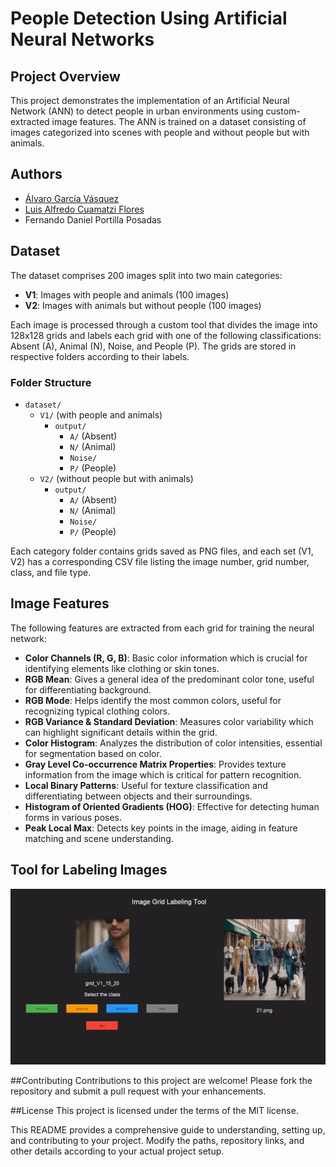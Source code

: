 # People Detection Using Artificial Neural Networks

## Project Overview
This project demonstrates the implementation of an Artificial Neural Network (ANN) to detect people in urban environments using custom-extracted image features. The ANN is trained on a dataset consisting of images categorized into scenes with people and without people but with animals.

## Authors
- [Álvaro García Vásquez](https://github.com/AlvaroVasquezAI)
- [Luis Alfredo Cuamatzi Flores](https://github.com/mexboxluis)
- Fernando Daniel Portilla Posadas

## Dataset
The dataset comprises 200 images split into two main categories:
- **V1**: Images with people and animals (100 images)
- **V2**: Images with animals but without people (100 images)

Each image is processed through a custom tool that divides the image into 128x128 grids and labels each grid with one of the following classifications: Absent (A), Animal (N), Noise, and People (P). The grids are stored in respective folders according to their labels.

### Folder Structure
- `dataset/`
  - `V1/` (with people and animals)
    - `output/`
      - `A/` (Absent)
      - `N/` (Animal)
      - `Noise/`
      - `P/` (People)
  - `V2/` (without people but with animals)
    - `output/`
      - `A/` (Absent)
      - `N/` (Animal)
      - `Noise/`
      - `P/` (People)

Each category folder contains grids saved as PNG files, and each set (V1, V2) has a corresponding CSV file listing the image number, grid number, class, and file type.

## Image Features
The following features are extracted from each grid for training the neural network:
- **Color Channels (R, G, B)**: Basic color information which is crucial for identifying elements like clothing or skin tones.
- **RGB Mean**: Gives a general idea of the predominant color tone, useful for differentiating background.
- **RGB Mode**: Helps identify the most common colors, useful for recognizing typical clothing colors.
- **RGB Variance & Standard Deviation**: Measures color variability which can highlight significant details within the grid.
- **Color Histogram**: Analyzes the distribution of color intensities, essential for segmentation based on color.
- **Gray Level Co-occurrence Matrix Properties**: Provides texture information from the image which is critical for pattern recognition.
- **Local Binary Patterns**: Useful for texture classification and differentiating between objects and their surroundings.
- **Histogram of Oriented Gradients (HOG)**: Effective for detecting human forms in various poses.
- **Peak Local Max**: Detects key points in the image, aiding in feature matching and scene understanding.

## Tool for Labeling Images
![Labeling UI](resources/images/UI.png)


##Contributing
Contributions to this project are welcome! Please fork the repository and submit a pull request with your enhancements.

##License
This project is licensed under the terms of the MIT license.


This README provides a comprehensive guide to understanding, setting up, and contributing to your project. Modify the paths, repository links, and other details according to your actual project setup.
